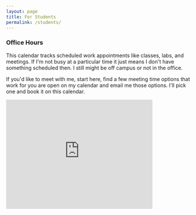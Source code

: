 ```yaml
---
layout: page
title: For Students
permalink: /students/
---
```


### Office Hours

This calendar tracks scheduled work appointments like classes, labs,
and meetings. If I'm not busy at a particular time it just means
I don't have something scheduled then. I still might be off campus
or not in the office.

If you'd like to meet with me, start here, find a few meeting time options
that work for you are open on my calendar and email me those options. I'll pick
one and book it on this calendar.

<div class="responsive-iframe-container">
<iframe src="https://calendar.google.com/calendar/embed?title=This%20Week&amp;showNav=0&amp;showDate=0&amp;showPrint=0&amp;showTabs=0&amp;showCalendars=0&amp;showTz=0&amp;mode=WEEK&amp;height=300&amp;wkst=1&amp;bgcolor=%23FFFFFF&amp;src=vk5v85fi8pi94oncime3v1u16g%40group.calendar.google.com&amp;color=%23182C57&amp;ctz=America%2FChicago" style="border-width:0" width="400" height="300" frameborder="0" scrolling="no"></iframe>
</div>
